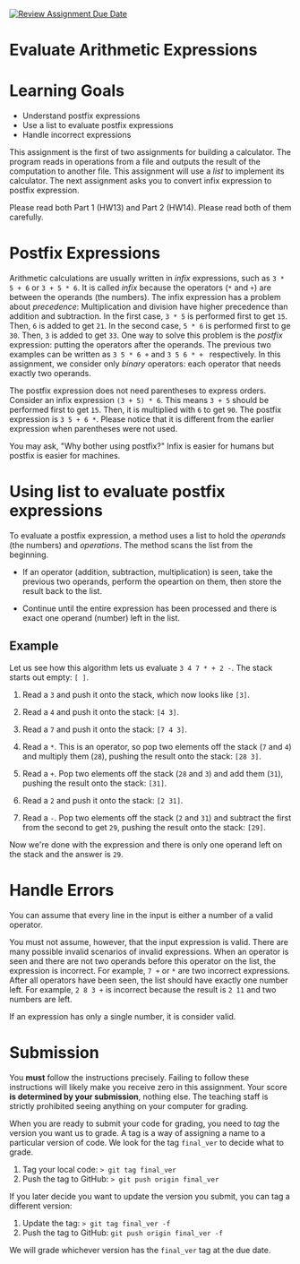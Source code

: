 [![Review Assignment Due Date](https://classroom.github.com/assets/deadline-readme-button-8d59dc4de5201274e310e4c54b9627a8934c3b88527886e3b421487c677d23eb.svg)](https://classroom.github.com/a/TjxySF3U)

# Evaluate Arithmetic Expressions

Learning Goals
==============

* Understand postfix expressions
* Use a list to evaluate postfix expressions
* Handle incorrect expressions

This assignment is the first of two assignments for building a
calculator. The program reads in operations from a file and outputs
the result of the computation to another file. This assignment will
use a *list* to implement its calculator. The next assignment
asks you to convert infix expression to postfix expression.

Please read both Part 1 (HW13) and Part 2 (HW14). 
Please read both of them carefully.

Postfix Expressions
===================

Arithmetic calculations are usually written in *infix* expressions,
such as `3 * 5 + 6` or `3 + 5 * 6`.  It is called *infix* because the
operators (`*` and `+`) are between the operands (the numbers).  The
infix expression has a problem about *precedence*: Multiplication and
division have higher precedence than addition and subtraction.  In the
first case, `3 * 5` is performed first to get `15`. Then, `6` is added
to get `21`.  In the second case, `5 * 6` is performed first to ge
`30`. Then, `3` is added to get `33`.  One way to solve this problem
is the *postfix* expression: putting the operators after the
operands. The previous two examples can be written as `3 5 * 6 +` and
`3 5 6 * + ` respectively. In this assignment, we consider only
*binary* operators: each operator that needs exactly two operands.

The postfix expression does not need parentheses to express
orders. Consider an infix expression `(3 + 5) * 6`. This means `3 + 5`
should be performed first to get `15`. Then, it is multiplied with `6`
to get `90`. The postfix expression is `3 5 + 6 *`.  Please notice
that it is different from the earlier expression when parentheses were
not used.

You may ask, "Why bother using postfix?" Infix is easier for humans
but postfix is easier for machines. 



Using list to evaluate postfix expressions
============================================

To evaluate a postfix expression, a method uses a list to hold the
*operands* (the numbers) and *operations*. The method scans the list
from the beginning.

* If an operator (addition, subtraction, multiplication) is seen, take
  the previous two operands, perform the opeartion on them, then store
  the result back to the list.

* Continue until the entire expression has been processed and there is
exact one operand (number) left in the list.


Example
-------

Let us see how this algorithm lets us evaluate `3 4 7 * + 2 -`. The stack starts out empty: `[ ]`.

1. Read a `3` and push it onto the stack, which now looks like `[3]`.
2. Read a `4` and push it onto the stack: `[4 3]`.
3. Read a `7` and push it onto the stack: `[7 4 3]`.

4. Read a `*`. This is an operator, so pop two elements off the stack
(`7` and `4`) and multiply them (`28`), pushing the result onto the
stack: `[28 3]`.

5. Read a `+`. Pop two elements off the stack (`28` and `3`) and add them (`31`), pushing the result onto the stack: `[31]`.

6. Read a `2` and push it onto the stack: `[2 31]`.

7. Read a `-`. Pop two elements off the stack (`2` and `31`) and
subtract the first from the second to get `29`, pushing the result
onto the stack: `[29]`.

Now we're done with the expression and there is only one operand left
on the stack and the answer is `29`.

Handle Errors
=============

You can assume that every line in the input is either a number of a
valid operator.

You must not assume, however, that the input expression is
valid. There are many possible invalid scenarios of invalid
expressions.  When an operator is seen and there are not two operands
before this operator on the list, the expression is incorrect. For
example, `7 +` or `*` are two incorrect expressions. After all
operators have been seen, the list should have exactly one number
left.  For example, `2 8 3 +` is incorrect because the result is `2
11` and two numbers are left.

If an expression has only a single number, it is consider valid.

Submission
==========


You **must** follow the instructions precisely. Failing to follow
these instructions will likely make you receive zero in this
assignment.  Your score **is determined by your submission**, nothing
else.  The teaching staff is strictly prohibited seeing anything on
your computer for grading.

When you are ready to submit your code for grading, you need to *tag* the version you want us to grade. A tag is a way of assigning a name to a particular version of code. We look for the tag `final_ver` to decide what to grade.

1. Tag your local code: `> git tag final_ver`
2. Push the tag to GitHub: `> git push origin final_ver`

If you later decide you want to update the version you submit, you can tag a different version:

1. Update the tag: `> git tag final_ver -f`
2. Push the tag to GitHub: `git push origin final_ver -f`

We will grade whichever version has the `final_ver` tag at the due date.
